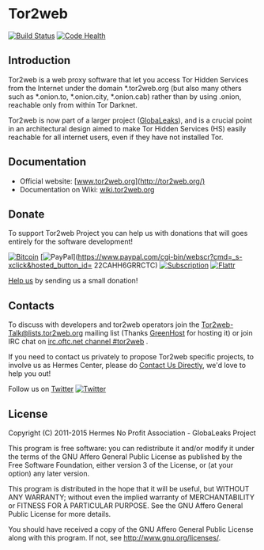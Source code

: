 # Tor2web
[![Build Status](https://travis-ci.org/globaleaks/Tor2web.svg?branch=master)](https://travis-ci.org/globaleaks/Tor2web)
[![Code Health](https://landscape.io/github/globaleaks/Tor2web/master/landscape.svg)](https://landscape.io/github/globaleaks/Tor2web/master)

## Introduction
Tor2web is a web proxy software that let you access Tor Hidden Services from
the Internet under the domain *.tor2web.org (but also many others such as *.onion.to, *.onion.city, *.onion.cab)
rather than by using .onion, reachable only from within Tor Darknet.

Tor2web is now part of a larger project ([GlobaLeaks](https://github.com/globaleaks/GlobaLeaks/wiki/)), and is a crucial point in an architectural design aimed to make Tor Hidden Services (HS) easily reachable for all internet users, even if they have not installed Tor.

## Documentation
* Official website: [www.tor2web.org](http://tor2web.org/)
* Documentation on Wiki: [wiki.tor2web.org](https://github.com/globaleaks/tor2web/wiki)

## Donate
To support Tor2web Project you can help us with donations that will goes entirely for the software development! 

[![Bitcoin](https://bitpay.com/img/donate-button-sm.png)](https://tor2web.org/bitcoin.html) [![PayPal](https://www.paypalobjects.com/en_US/i/btn/x-click-butcc-donate.gif)](https://www.paypal.com/cgi-bin/webscr?cmd=_s-xclick&hosted_button_id= 22CAHH6GRRCTC) [![Subscription](https://www.paypalobjects.com/en_US/i/btn/btn_subscribeCC_LG.gif)](https://tor2web.org/paypal.html) [![Flattr](http://api.flattr.com/button/flattr-badge-large.png)](https://flattr.com/submit/auto?user_id=GlobaLeaks&url=https://github.com/globaleaks/tor2web&title=Tor2web&language=en&tags=github&category=software)

[Help us](http://logioshermes.org/home/about-mission/support-us/) by sending us a small donation!


## Contacts
To discuss with developers and tor2web operators join the [Tor2web-Talk@lists.tor2web.org](https://lists.ghserv.net/mailman/listinfo/tor2web-talk) mailing list (Thanks [GreenHost](http://www.greenhost.nl) for hosting it) or join IRC chat on [irc.oftc.net channel #tor2web](https://irc.lc/OFTC/tor2web/T2W_github_user) .

If you need to contact us privately to propose Tor2web specific projects, to involve us as Hermes Center, please do [Contact Us Directly](http://logioshermes.org/home/about-mission/contacts/), we'd love to help you out!

Follow us on [Twitter](https://twitter.com/tor2web) [![Twitter](http://i.imgur.com/wWzX9uB.png)](https://twitter.com/tor2web) 


## License
Copyright (C) 2011-2015 Hermes No Profit Association - GlobaLeaks Project

This program is free software: you can redistribute it and/or modify it under
the terms of the GNU Affero General Public License as published by the Free
Software Foundation, either version 3 of the License, or (at your option) any
later version.

This program is distributed in the hope that it will be useful, but WITHOUT
ANY WARRANTY; without even the implied warranty of MERCHANTABILITY or FITNESS
FOR A PARTICULAR PURPOSE. See the GNU Affero General Public License for more
details.

You should have received a copy of the GNU Affero General Public License along
with this program. If not, see http://www.gnu.org/licenses/.
